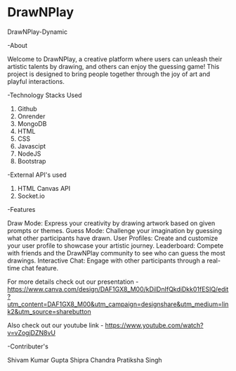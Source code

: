 # DrawNPlay

DrawNPlay-Dynamic

-About 

Welcome to DrawNPlay, a creative platform where users can unleash their artistic talents by drawing, and others can enjoy the guessing game! This project is designed to bring people together through the joy of art and playful interactions.


-Technology Stacks Used

1) Github
2) Onrender
3) MongoDB
4) HTML
5) CSS
6) Javascipt
7) NodeJS
8) Bootstrap


-External API's used

1) HTML Canvas API
2) Socket.io


-Features

Draw Mode: Express your creativity by drawing artwork based on given prompts or themes.
Guess Mode: Challenge your imagination by guessing what other participants have drawn.
User Profiles: Create and customize your user profile to showcase your artistic journey.
Leaderboard: Compete with friends and the DrawNPlay community to see who can guess the most drawings.
Interactive Chat: Engage with other participants through a real-time chat feature.

For more details check out our presentation  - 
https://www.canva.com/design/DAF1GX8_M00/kDilDnIfQkdiDkk01fESIQ/edit?utm_content=DAF1GX8_M00&utm_campaign=designshare&utm_medium=link2&utm_source=sharebutton

Also check out our youtube link -
https://www.youtube.com/watch?v=vZogjDZN8vU


-Contributer's

Shivam Kumar Gupta
Shipra Chandra
Pratiksha Singh
